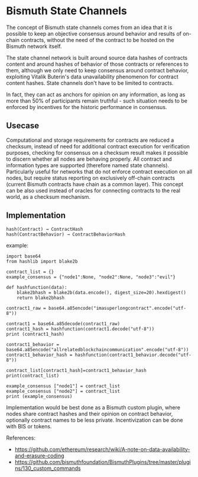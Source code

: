 # Bismuth State Channels

The concept of Bismuth state channels comes from an idea that it is possible 
to keep an objective consensus around behavior and results of on-chain contracts, without 
the need of the contract to be hosted on the Bismuth network itself.

The state channel network is built around source data hashes of contracts content
and around hashes of behavior of those contracts or references to them, although we only 
need to keep consensus around contract behavior, exploiting Vitalik Buterin's data 
unavailability phenomenon for contract content hashes. State channels don't have to be 
limited to contracts. 

In fact,
they can act as anchors for opinion on any information, as long as more than 50% of
 participants remain truthful - such situation needs to be enforced by incentives for the
 historic performance in consensus. 
 
 ## Usecase
  
 Computational and storage requirements for contracts are reduced a checksum, instead
 of need for additional contract execution for verification purposes, checking for 
 consensus on a checksum result makes it possible to discern whether all nodes are
 behaving properly. All contract and information types are supported (therefore named state channels). Particularly
 useful for networks that do not enforce contract execution on all nodes, but require
 status reporting on exclusively off-chain contracts (current Bismuth contracts have chain
  as a common layer). This concept can be also used instead of oracles for connecting 
  contracts to the real world, as a checksum mechanism. 

## Implementation

```
hash(Contract) → ContractHash
hash(ContractBehavior) → ContractBehaviorHash
```
 example:
 
```
import base64
from hashlib import blake2b

contract_list = {}
example_consensus = {"node1":None, "node2":None, "node3":"evil"}

def hashfunction(data):
    blake2bhash = blake2b(data.encode(), digest_size=20).hexdigest()
    return blake2bhash

contract1_raw = base64.a85encode("imasuperlongcontract".encode("utf-8"))

contract1 = base64.a85decode(contract1_raw)
contract1_hash = hashfunction(contract1.decode("utf-8"))
print (contract1_hash)

contract1_behavior = base64.a85encode("allrelatedblockchaincommunication".encode("utf-8"))
contract1_behavior_hash = hashfunction(contract1_behavior.decode("utf-8"))

contract_list[contract1_hash]=contract1_behavior_hash
print(contract_list)

example_consensus ["node1"] = contract_list
example_consensus ["node2"] = contract_list
print (example_consensus)
```
 
 Implementation would be best done as a Bismuth custom plugin, where nodes share contract hashes and
 their opinion on contract behavior, optionally contract names to be less private. Incentivization
 can be done with BIS or tokens.
 
 References:
 
 * https://github.com/ethereum/research/wiki/A-note-on-data-availability-and-erasure-coding
 * https://github.com/bismuthfoundation/BismuthPlugins/tree/master/plugins/130_custom_commands
